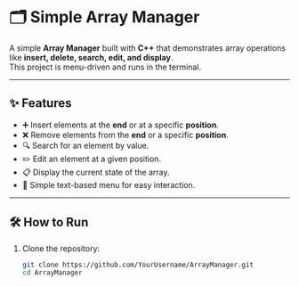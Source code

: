 # 🗂️ Simple Array Manager  

A simple **Array Manager** built with **C++** that demonstrates array operations like **insert, delete, search, edit, and display**.  
This project is menu-driven and runs in the terminal.  

---

## ✨ Features  

- ➕ Insert elements at the **end** or at a specific **position**.  
- ❌ Remove elements from the **end** or a specific **position**.  
- 🔍 Search for an element by value.  
- ✏️ Edit an element at a given position.  
- 📋 Display the current state of the array.  
- 🚀 Simple text-based menu for easy interaction.  

---

## 🛠️ How to Run  

1. Clone the repository:  
   ```bash
   git clone https://github.com/YourUsername/ArrayManager.git
   cd ArrayManager
